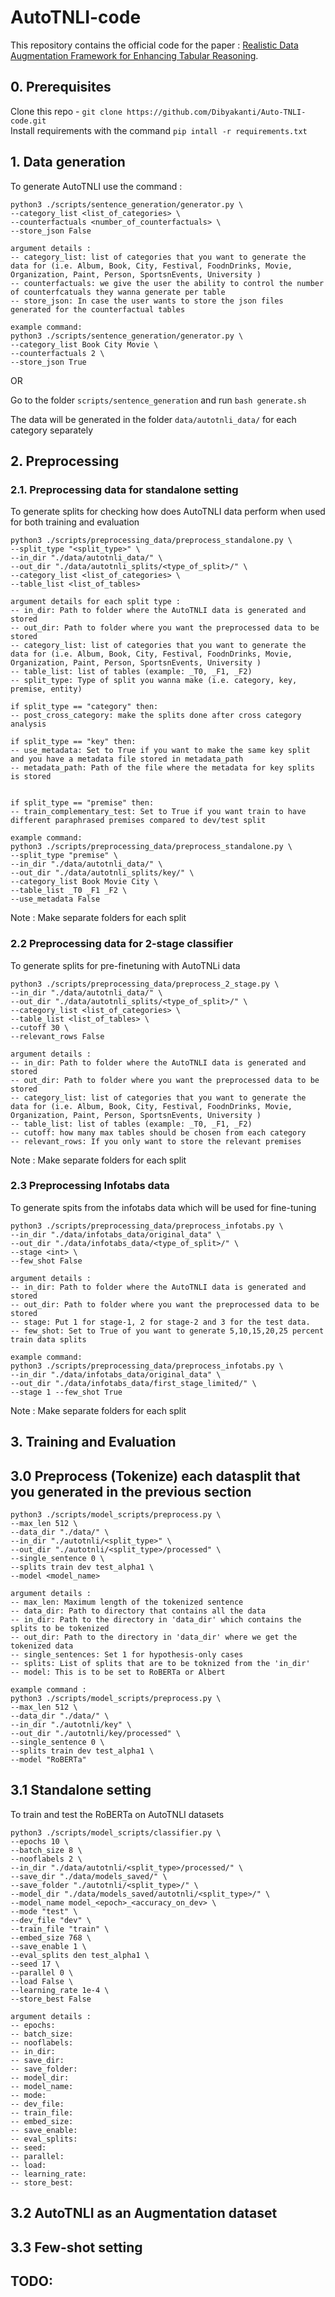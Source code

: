 # AutoTNLI-code

This repository contains the official code for the paper : [Realistic Data Augmentation Framework for Enhancing Tabular Reasoning](https://vgupta123.github.io/docs/autotnli.pdf).

## 0. Prerequisites

Clone this repo - `git clone https://github.com/Dibyakanti/Auto-TNLI-code.git`\
Install requirements with the command `pip intall -r requirements.txt`

## 1. Data generation
To generate AutoTNLI use the command :
```
python3 ./scripts/sentence_generation/generator.py \
--category_list <list_of_categories> \
--counterfactuals <number_of_counterfactuals> \
--store_json False

argument details :
-- category_list: list of categories that you want to generate the data for (i.e. Album, Book, City, Festival, FoodnDrinks, Movie, Organization, Paint, Person, SportsnEvents, University )
-- counterfactuals: we give the user the ability to control the number of counterfcatuals they wanna generate per table
-- store_json: In case the user wants to store the json files generated for the counterfactual tables

example command:
python3 ./scripts/sentence_generation/generator.py \
--category_list Book City Movie \
--counterfactuals 2 \
--store_json True
```
OR

Go to the folder `scripts/sentence_generation` and run `bash generate.sh`

The data will be generated in the folder `data/autotnli_data/` for each category separately

## 2. Preprocessing

### 2.1. Preprocessing data for standalone setting
To generate splits for checking how does AutoTNLI data perform when used for both training and evaluation
```
python3 ./scripts/preprocessing_data/preprocess_standalone.py \
--split_type "<split_type>" \
--in_dir "./data/autotnli_data/" \
--out_dir "./data/autotnli_splits/<type_of_split>/" \
--category_list <list_of_categories> \
--table_list <list_of_tables>

argument details for each split type :
-- in_dir: Path to folder where the AutoTNLI data is generated and stored
-- out_dir: Path to folder where you want the preprocessed data to be stored
-- category_list: list of categories that you want to generate the data for (i.e. Album, Book, City, Festival, FoodnDrinks, Movie, Organization, Paint, Person, SportsnEvents, University )
-- table_list: list of tables (example: _T0, _F1, _F2)
-- split_type: Type of split you wanna make (i.e. category, key, premise, entity)

if split_type == "category" then:
-- post_cross_category: make the splits done after cross category analysis

if split_type == "key" then:
-- use_metadata: Set to True if you want to make the same key split and you have a metadata file stored in metadata_path
-- metadata_path: Path of the file where the metadata for key splits is stored


if split_type == "premise" then:
-- train_complementary_test: Set to True if you want train to have different paraphrased premises compared to dev/test split

example command:
python3 ./scripts/preprocessing_data/preprocess_standalone.py \
--split_type "premise" \
--in_dir "./data/autotnli_data/" \
--out_dir "./data/autotnli_splits/key/" \
--category_list Book Movie City \
--table_list _T0 _F1 _F2 \
--use_metadata False
```
Note : Make separate folders for each split

### 2.2 Preprocessing data for 2-stage classifier
To generate splits for pre-finetuning with AutoTNLi data
```
python3 ./scripts/preprocessing_data/preprocess_2_stage.py \
--in_dir "./data/autotnli_data/" \
--out_dir "./data/autotnli_splits/<type_of_split>/" \
--category_list <list_of_categories> \
--table_list <list_of_tables> \
--cutoff 30 \
--relevant_rows False

argument details :
-- in_dir: Path to folder where the AutoTNLI data is generated and stored
-- out_dir: Path to folder where you want the preprocessed data to be stored
-- category_list: list of categories that you want to generate the data for (i.e. Album, Book, City, Festival, FoodnDrinks, Movie, Organization, Paint, Person, SportsnEvents, University )
-- table_list: list of tables (example: _T0, _F1, _F2)
-- cutoff: how many max tables should be chosen from each category
-- relevant_rows: If you only want to store the relevant premises
```
Note : Make separate folders for each split
### 2.3 Preprocessing Infotabs data
To generate spits from the infotabs data which will be used for fine-tuning
```
python3 ./scripts/preprocessing_data/preprocess_infotabs.py \
--in_dir "./data/infotabs_data/original_data" \
--out_dir "./data/infotabs_data/<type_of_split>/" \
--stage <int> \
--few_shot False

argument details :
-- in_dir: Path to folder where the AutoTNLI data is generated and stored
-- out_dir: Path to folder where you want the preprocessed data to be stored
-- stage: Put 1 for stage-1, 2 for stage-2 and 3 for the test data.
-- few_shot: Set to True of you want to generate 5,10,15,20,25 percent train data splits

example command:
python3 ./scripts/preprocessing_data/preprocess_infotabs.py \
--in_dir "./data/infotabs_data/original_data" \
--out_dir "./data/infotabs_data/first_stage_limited/" \
--stage 1 --few_shot True
```
Note : Make separate folders for each split
## 3. Training and Evaluation

## 3.0 Preprocess (Tokenize) each datasplit that you generated in the previous section
```
python3 ./scripts/model_scripts/preprocess.py \
--max_len 512 \
--data_dir "./data/" \
--in_dir "./autotnli/<split_type>" \
--out_dir "./autotnli/<split_type>/processed" \
--single_sentence 0 \
--splits train dev test_alpha1 \
--model <model_name>

argument details :
-- max_len: Maximum length of the tokenized sentence
-- data_dir: Path to directory that contains all the data
-- in_dir: Path to the directory in 'data_dir' which contains the splits to be tokenized
-- out_dir: Path to the directory in 'data_dir' where we get the tokenized data
-- single_sentences: Set 1 for hypothesis-only cases
-- splits: List of splits that are to be toknized from the 'in_dir'
-- model: This is to be set to RoBERTa or Albert

example command :
python3 ./scripts/model_scripts/preprocess.py \
--max_len 512 \
--data_dir "./data/" \
--in_dir "./autotnli/key" \
--out_dir "./autotnli/key/processed" \
--single_sentence 0 \
--splits train dev test_alpha1 \
--model "RoBERTa"
```

## 3.1 Standalone setting
To train and test the RoBERTa on AutoTNLI datasets
```
python3 ./scripts/model_scripts/classifier.py \
--epochs 10 \
--batch_size 8 \
--nooflabels 2 \
--in_dir "./data/autotnli/<split_type>/processed/" \
--save_dir "./data/models_saved/" \
--save_folder "./autotnli/<split_type>/" \
--model_dir "./data/models_saved/autotnli/<split_type>/" \
--model_name model_<epoch>_<accuracy_on_dev> \
--mode "test" \
--dev_file "dev" \
--train_file "train" \
--embed_size 768 \
--save_enable 1 \
--eval_splits den test_alpha1 \
--seed 17 \
--parallel 0 \
--load False \
--learning_rate 1e-4 \
--store_best False

argument details :
-- epochs:
-- batch_size:
-- nooflabels:
-- in_dir: 
-- save_dir:
-- save_folder:
-- model_dir:
-- model_name:
-- mode:
-- dev_file:
-- train_file:
-- embed_size:
-- save_enable:
-- eval_splits:
-- seed:
-- parallel:
-- load:
-- learning_rate:
-- store_best:

```
## 3.2 AutoTNLI as an Augmentation dataset


## 3.3 Few-shot setting


## TODO: 
